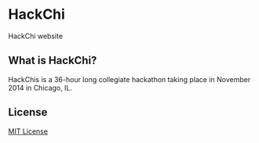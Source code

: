 HackChi
=======
HackChi website

## What is HackChi?
HackChis is a 36-hour long collegiate hackathon taking place in November 2014 in Chicago, IL.

## License
[MIT License](LICENSE)
